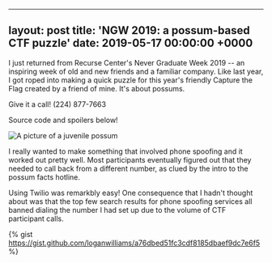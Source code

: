 
---
layout: post
title: 'NGW 2019: a possum-based CTF puzzle'
date: 2019-05-17 00:00:00 +0000
---

I just returned from Recurse Center's Never Graduate Week 2019 -- an inspiring week of old and new friends and a familiar company. Like last year, I got roped into making a quick puzzle for this year's friendly Capture the Flag created by a friend of mine. It's about possums.

Give it a call! (224) 877-7663

Source code and spoilers below!

![A picture of a juvenile possum](https://upload.wikimedia.org/wikipedia/commons/thumb/f/f8/Baby_opossum.jpg/376px-Baby_opossum.jpg)

I really wanted to make something that involved phone spoofing and it worked out pretty well. Most participants eventually figured out that they needed to call back from a different number, as clued by the intro to the possum facts hotline.

Using Twilio was remarkbly easy! One consequence that I hadn't thought about was that the top few search results for phone spoofing services all banned dialing the number I had set up due to the volume of CTF participant calls.

{% gist https://gist.github.com/loganwilliams/a76dbed51fc3cdf8185dbaef9dc7e6f5 %}